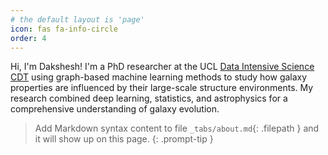```yaml
---
# the default layout is 'page'
icon: fas fa-info-circle
order: 4
---
```


Hi, I'm Dakshesh! I'm a PhD researcher at the UCL [Data Intensive Science CDT](https://www.ucl.ac.uk/data-intensive-science-industry/) using graph-based machine learning methods to study how galaxy properties are influenced by their large-scale structure environments. My research combined deep learning, statistics, and astrophysics for a comprehensive understanding of galaxy evolution.

> Add Markdown syntax content to file `_tabs/about.md`{: .filepath } and it will show up on this page.
{: .prompt-tip }
